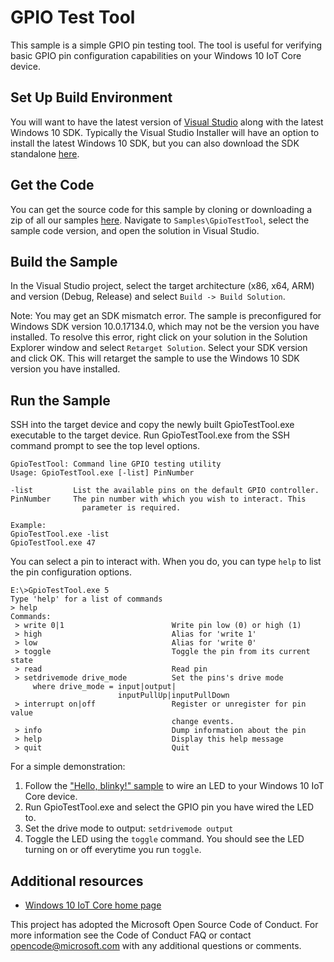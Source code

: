GPIO Test Tool
===============

This sample is a simple GPIO pin testing tool.  The tool is useful for verifying basic GPIO pin configuration capabilities on your Windows 10 IoT Core device.

## Set Up Build Environment

You will want to have the latest version of [Visual Studio](https://www.visualstudio.com/downloads/) along with the latest Windows 10 SDK.  Typically the Visual Studio Installer will have an option to install the latest Windows 10 SDK, but you can also download the SDK standalone [here](https://developer.microsoft.com/en-US/windows/downloads/windows-10-sdk).

## Get the Code

You can get the source code for this sample by cloning or downloading a zip of all our samples [here](https://github.com/Microsoft/Windows-iotcore-samples/tree/master).  Navigate to ```Samples\GpioTestTool```, select the sample code version, and open the solution in Visual Studio.

## Build the Sample

In the Visual Studio project, select the target architecture (x86, x64, ARM) and version (Debug, Release) and select ```Build -> Build Solution```.

Note: You may get an SDK mismatch error.  The sample is preconfigured for Windows SDK version 10.0.17134.0, which may not be the version you have installed.  To resolve this error, right click on your solution in the Solution Explorer window and select ```Retarget Solution```.  Select your SDK version and click OK.  This will retarget the sample to use the Windows 10 SDK version you have installed.

## Run the Sample
SSH into the target device and copy the newly built GpioTestTool.exe executable to the target device.  Run GpioTestTool.exe from the SSH command prompt to see the top level options.

```
GpioTestTool: Command line GPIO testing utility
Usage: GpioTestTool.exe [-list] PinNumber

-list         List the available pins on the default GPIO controller.
PinNumber     The pin number with which you wish to interact. This
                parameter is required.

Example:
GpioTestTool.exe -list
GpioTestTool.exe 47
```

You can select a pin to interact with.  When you do, you can type ```help``` to list the pin configuration options.

```
E:\>GpioTestTool.exe 5
Type 'help' for a list of commands
> help
Commands:
 > write 0|1                        Write pin low (0) or high (1)
 > high                             Alias for 'write 1'
 > low                              Alias for 'write 0'
 > toggle                           Toggle the pin from its current state
 > read                             Read pin
 > setdrivemode drive_mode          Set the pins's drive mode
     where drive_mode = input|output|
                        inputPullUp|inputPullDown
 > interrupt on|off                 Register or unregister for pin value
                                    change events.
 > info                             Dump information about the pin
 > help                             Display this help message
 > quit                             Quit
```

For a simple demonstration:
1. Follow the ["Hello, blinky!" sample](https://github.com/Microsoft/Windows-iotcore-samples/blob/develop/Samples/HelloBlinky/Cpp/README.md) to wire an LED to your Windows 10 IoT Core device.
1. Run GpioTestTool.exe and select the GPIO pin you have wired the LED to.
1. Set the drive mode to output: ```setdrivemode output```
1. Toggle the LED using the ```toggle``` command.  You should see the LED turning on or off everytime you run ```toggle```.

## Additional resources
* [Windows 10 IoT Core home page](https://developer.microsoft.com/en-us/windows/iot/)

This project has adopted the Microsoft Open Source Code of Conduct. For more information see the Code of Conduct FAQ or contact opencode@microsoft.com with any additional questions or comments.
